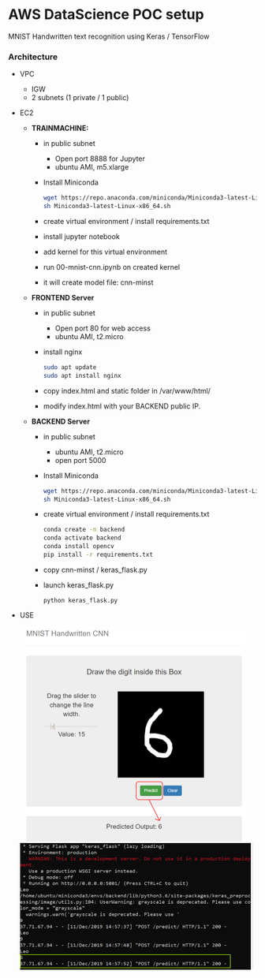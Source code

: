 # AWS DataScience POC setup

MNIST Handwritten text recognition using Keras / TensorFlow

### Architecture

- VPC

  - IGW
  - 2 subnets (1 private / 1 public)

- EC2

  - **TRAINMACHINE:** 

    - in public subnet

      - Open port 8888 for Jupyter
      - ubuntu AMI, m5.xlarge
	  
	- Install Miniconda
  
      ```bash
      wget https://repo.anaconda.com/miniconda/Miniconda3-latest-Linux-x86_64.sh
	  sh Miniconda3-latest-Linux-x86_64.sh
      ```
  
    - create virtual environment / install requirements.txt
  
    - install jupyter notebook
  
    - add kernel for this virtual environment
  
    - run 00-mnist-cnn.ipynb on created kernel
  
    - it will create model file: cnn-minst
  
    
  
  - **FRONTEND Server**
  
    - in public subnet
  
      - Open port 80 for web access
      - ubuntu AMI, t2.micro
  
    - install nginx
  
      ```bash
      sudo apt update
      sudo apt install nginx
      ```
    
    - copy index.html and static folder in /var/www/html/
    - modify index.html with your BACKEND public IP.
  
  
  
  - **BACKEND Server**
    
    - in public subnet
    
      - ubuntu AMI, t2.micro
      - open port 5000
    
    - Install Miniconda
    
      ```bash
      wget https://repo.anaconda.com/miniconda/Miniconda3-latest-Linux-x86_64.sh
      sh Miniconda3-latest-Linux-x86_64.sh
      ```
    
    - create virtual environment / install requirements.txt
    
      ```bash
      conda create -n backend
      conda activate backend
      conda install opencv
      pip install -r requirements.txt
      ```
    
    - copy cnn-minst / keras_flask.py
    
    - launch keras_flask.py
    
      ```
      python keras_flask.py
      ```
    
      
  
- USE

  <img src="webinterface.png" alt="webinterface" style="zoom:50%;" />

  

  <img src="backend_Flask_answer.png" alt="backend_Flask_answer" style="zoom:50%;" />

  


